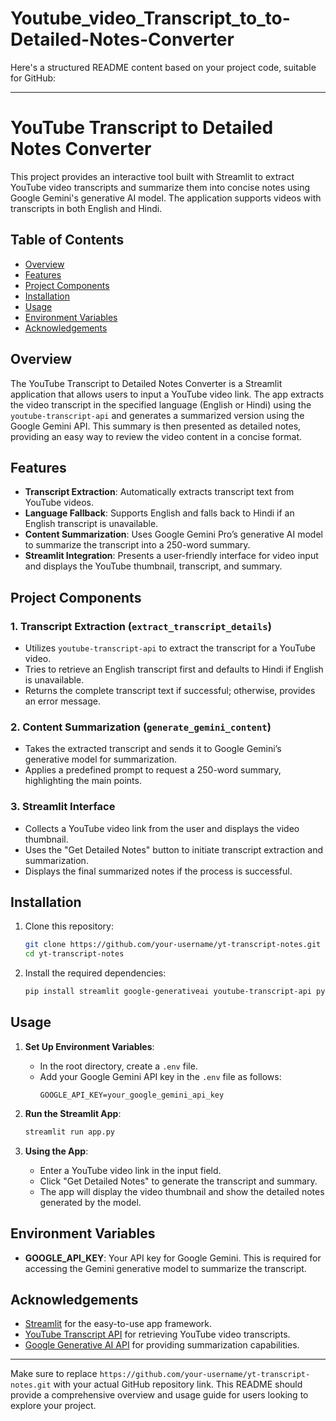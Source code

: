 # Youtube_video_Transcript_to_to-Detailed-Notes-Converter

Here's a structured README content based on your project code, suitable for GitHub:

---

# YouTube Transcript to Detailed Notes Converter

This project provides an interactive tool built with Streamlit to extract YouTube video transcripts and summarize them into concise notes using Google Gemini's generative AI model. The application supports videos with transcripts in both English and Hindi.

## Table of Contents
- [Overview](#overview)
- [Features](#features)
- [Project Components](#project-components)
- [Installation](#installation)
- [Usage](#usage)
- [Environment Variables](#environment-variables)
- [Acknowledgements](#acknowledgements)

## Overview
The YouTube Transcript to Detailed Notes Converter is a Streamlit application that allows users to input a YouTube video link. The app extracts the video transcript in the specified language (English or Hindi) using the `youtube-transcript-api` and generates a summarized version using the Google Gemini API. This summary is then presented as detailed notes, providing an easy way to review the video content in a concise format.

## Features
- **Transcript Extraction**: Automatically extracts transcript text from YouTube videos.
- **Language Fallback**: Supports English and falls back to Hindi if an English transcript is unavailable.
- **Content Summarization**: Uses Google Gemini Pro’s generative AI model to summarize the transcript into a 250-word summary.
- **Streamlit Integration**: Presents a user-friendly interface for video input and displays the YouTube thumbnail, transcript, and summary.

## Project Components
### 1. **Transcript Extraction (`extract_transcript_details`)**
   - Utilizes `youtube-transcript-api` to extract the transcript for a YouTube video.
   - Tries to retrieve an English transcript first and defaults to Hindi if English is unavailable.
   - Returns the complete transcript text if successful; otherwise, provides an error message.

### 2. **Content Summarization (`generate_gemini_content`)**
   - Takes the extracted transcript and sends it to Google Gemini’s generative model for summarization.
   - Applies a predefined prompt to request a 250-word summary, highlighting the main points.
   
### 3. **Streamlit Interface**
   - Collects a YouTube video link from the user and displays the video thumbnail.
   - Uses the "Get Detailed Notes" button to initiate transcript extraction and summarization.
   - Displays the final summarized notes if the process is successful.

## Installation
1. Clone this repository:
   ```bash
   git clone https://github.com/your-username/yt-transcript-notes.git
   cd yt-transcript-notes
   ```

2. Install the required dependencies:
   ```bash
   pip install streamlit google-generativeai youtube-transcript-api python-dotenv
   ```

## Usage
1. **Set Up Environment Variables**:
   - In the root directory, create a `.env` file.
   - Add your Google Gemini API key in the `.env` file as follows:
     ```plaintext
     GOOGLE_API_KEY=your_google_gemini_api_key
     ```

2. **Run the Streamlit App**:
   ```bash
   streamlit run app.py
   ```
3. **Using the App**:
   - Enter a YouTube video link in the input field.
   - Click "Get Detailed Notes" to generate the transcript and summary.
   - The app will display the video thumbnail and show the detailed notes generated by the model.

## Environment Variables
- **GOOGLE_API_KEY**: Your API key for Google Gemini. This is required for accessing the Gemini generative model to summarize the transcript.

## Acknowledgements
- [Streamlit](https://streamlit.io/) for the easy-to-use app framework.
- [YouTube Transcript API](https://pypi.org/project/youtube-transcript-api/) for retrieving YouTube video transcripts.
- [Google Generative AI API](https://cloud.google.com/vertex-ai) for providing summarization capabilities.

--- 

Make sure to replace `https://github.com/your-username/yt-transcript-notes.git` with your actual GitHub repository link. This README should provide a comprehensive overview and usage guide for users looking to explore your project.
